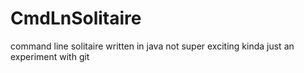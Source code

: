 # CmdLnSolitaire
command line solitaire
written in java
not super exciting
kinda just an experiment with git
